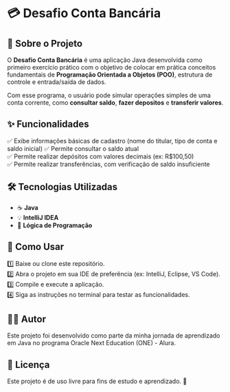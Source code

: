 # 💳 Desafio Conta Bancária

## 🚀 Sobre o Projeto
O **Desafio Conta Bancária** é uma aplicação Java desenvolvida como primeiro exercício prático com o objetivo de colocar em prática conceitos fundamentais de **Programação Orientada a Objetos (POO)**, estrutura de controle e entrada/saída de dados.

Com esse programa, o usuário pode simular operações simples de uma conta corrente, como **consultar saldo**, **fazer depositos** e **transferir valores**.

## ✨ Funcionalidades
✅ Exibe informações básicas de cadastro (nome do titular, tipo de conta e saldo inicial)
✅ Permite consultar o saldo atual  
✅ Permite realizar depósitos com valores decimais (ex: R$100,50)  
✅ Permite realizar transferências, com verificação de saldo insuficiente  

## 🛠️ Tecnologias Utilizadas
- ☕ **Java**
- 💡 **IntelliJ IDEA**
- 🧠 **Lógica de Programação**

## 🎯 Como Usar
1️⃣ Baixe ou clone este repositório.  
2️⃣ Abra o projeto em sua IDE de preferência (ex: IntelliJ, Eclipse, VS Code).  
3️⃣ Compile e execute a aplicação.  
4️⃣ Siga as instruções no terminal para testar as funcionalidades.  

## 👨‍💻 Autor
Este projeto foi desenvolvido como parte da minha jornada de aprendizado em Java no programa Oracle Next Education (ONE) - Alura.

## 📜 Licença
Este projeto é de uso livre para fins de estudo e aprendizado. 🚀
